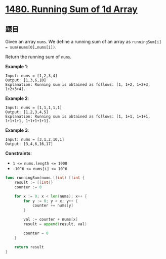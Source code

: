 # [1480. Running Sum of 1d Array](https://leetcode.com/problems/running-sum-of-1d-array/)

## 题目

Given an array `nums`. We define a running sum of an array as `runningSum[i] = sum(nums[0]…nums[i])`.

Return the running sum of `nums`.

**Example 1**:

```
Input: nums = [1,2,3,4]
Output: [1,3,6,10]
Explanation: Running sum is obtained as follows: [1, 1+2, 1+2+3, 1+2+3+4].

```

**Example 2**:

```
Input: nums = [1,1,1,1,1]
Output: [1,2,3,4,5]
Explanation: Running sum is obtained as follows: [1, 1+1, 1+1+1, 1+1+1+1, 1+1+1+1+1].

```

**Example 3**:

```
Input: nums = [3,1,2,10,1]
Output: [3,4,6,16,17]

```

**Constraints**:

- `1 <= nums.length <= 1000`
- `-10^6 <= nums[i] <= 10^6`

```go
func runningSum(nums []int) []int {
	result := []int{}
	counter := 0

	for x := 0; x < len(nums); x++ {
		for y := 0; y < x; y++ {
			counter += nums[y]
		}

		val := counter + nums[x]
		result = append(result, val)

		counter = 0
	}

	return result
}

```